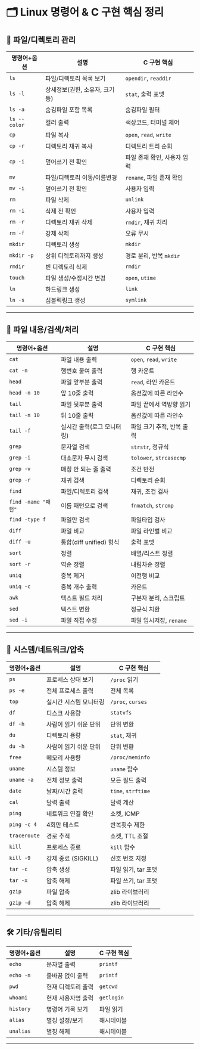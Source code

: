 # 🗂️ Linux 명령어 & C 구현 핵심 정리

## 📁 파일/디렉토리 관리

| 명령어+옵션 | 설명 | C 구현 핵심 |
|-------------|------|-------------|
| `ls` | 파일/디렉토리 목록 보기 | `opendir`, `readdir` |
| `ls -l` | 상세정보(권한, 소유자, 크기 등) | `stat`, 출력 포맷 |
| `ls -a` | 숨김파일 포함 목록 | 숨김파일 필터 |
| `ls --color` | 컬러 출력 | 색상코드, 터미널 제어 |
| `cp` | 파일 복사 | `open`, `read`, `write` |
| `cp -r` | 디렉토리 재귀 복사 | 디렉토리 트리 순회 |
| `cp -i` | 덮어쓰기 전 확인 | 파일 존재 확인, 사용자 입력 |
| `mv` | 파일/디렉토리 이동/이름변경 | `rename`, 파일 존재 확인 |
| `mv -i` | 덮어쓰기 전 확인 | 사용자 입력 |
| `rm` | 파일 삭제 | `unlink` |
| `rm -i` | 삭제 전 확인 | 사용자 입력 |
| `rm -r` | 디렉토리 재귀 삭제 | `rmdir`, 재귀 처리 |
| `rm -f` | 강제 삭제 | 오류 무시 |
| `mkdir` | 디렉토리 생성 | `mkdir` |
| `mkdir -p` | 상위 디렉토리까지 생성 | 경로 분리, 반복 `mkdir` |
| `rmdir` | 빈 디렉토리 삭제 | `rmdir` |
| `touch` | 파일 생성/수정시간 변경 | `open`, `utime` |
| `ln` | 하드링크 생성 | `link` |
| `ln -s` | 심볼릭링크 생성 | `symlink` |

---

## 📖 파일 내용/검색/처리

| 명령어+옵션 | 설명 | C 구현 핵심 |
|-------------|------|-------------|
| `cat` | 파일 내용 출력 | `open`, `read`, `write` |
| `cat -n` | 행번호 붙여 출력 | 행 카운트 |
| `head` | 파일 앞부분 출력 | `read`, 라인 카운트 |
| `head -n 10` | 앞 10줄 출력 | 옵션값에 따른 라인수 |
| `tail` | 파일 뒷부분 출력 | 파일 끝에서 역방향 읽기 |
| `tail -n 10` | 뒤 10줄 출력 | 옵션값에 따른 라인수 |
| `tail -f` | 실시간 출력(로그 모니터링) | 파일 크기 추적, 반복 출력 |
| `grep` | 문자열 검색 | `strstr`, 정규식 |
| `grep -i` | 대소문자 무시 검색 | `tolower`, `strcasecmp` |
| `grep -v` | 매칭 안 되는 줄 출력 | 조건 반전 |
| `grep -r` | 재귀 검색 | 디렉토리 순회 |
| `find` | 파일/디렉토리 검색 | 재귀, 조건 검사 |
| `find -name "패턴"` | 이름 패턴으로 검색 | `fnmatch`, `strcmp` |
| `find -type f` | 파일만 검색 | 파일타입 검사 |
| `diff` | 파일 비교 | 파일 라인별 비교 |
| `diff -u` | 통합(diff unified) 형식 | 출력 포맷 |
| `sort` | 정렬 | 배열/리스트 정렬 |
| `sort -r` | 역순 정렬 | 내림차순 정렬 |
| `uniq` | 중복 제거 | 이전행 비교 |
| `uniq -c` | 중복 개수 출력 | 카운트 |
| `awk` | 텍스트 필드 처리 | 구분자 분리, 스크립트 |
| `sed` | 텍스트 변환 | 정규식 치환 |
| `sed -i` | 파일 직접 수정 | 파일 임시저장, `rename` |

---

## 🧠 시스템/네트워크/압축

| 명령어+옵션 | 설명 | C 구현 핵심 |
|-------------|------|-------------|
| `ps` | 프로세스 상태 보기 | `/proc` 읽기 |
| `ps -e` | 전체 프로세스 출력 | 전체 목록 |
| `top` | 실시간 시스템 모니터링 | `/proc`, `curses` |
| `df` | 디스크 사용량 | `statvfs` |
| `df -h` | 사람이 읽기 쉬운 단위 | 단위 변환 |
| `du` | 디렉토리 용량 | `stat`, 재귀 |
| `du -h` | 사람이 읽기 쉬운 단위 | 단위 변환 |
| `free` | 메모리 사용량 | `/proc/meminfo` |
| `uname` | 시스템 정보 | `uname` 함수 |
| `uname -a` | 전체 정보 출력 | 모든 필드 출력 |
| `date` | 날짜/시간 출력 | `time`, `strftime` |
| `cal` | 달력 출력 | 달력 계산 |
| `ping` | 네트워크 연결 확인 | 소켓, ICMP |
| `ping -c 4` | 4회만 테스트 | 반복횟수 제한 |
| `traceroute` | 경로 추적 | 소켓, TTL 조절 |
| `kill` | 프로세스 종료 | `kill` 함수 |
| `kill -9` | 강제 종료 (SIGKILL) | 신호 번호 지정 |
| `tar -c` | 압축 생성 | 파일 읽기, tar 포맷 |
| `tar -x` | 압축 해제 | 파일 쓰기, tar 포맷 |
| `gzip` | 파일 압축 | zlib 라이브러리 |
| `gzip -d` | 압축 해제 | zlib 라이브러리 |

---

## 🛠 기타/유틸리티

| 명령어+옵션 | 설명 | C 구현 핵심 |
|-------------|------|-------------|
| `echo` | 문자열 출력 | `printf` |
| `echo -n` | 줄바꿈 없이 출력 | `printf` |
| `pwd` | 현재 디렉토리 출력 | `getcwd` |
| `whoami` | 현재 사용자명 출력 | `getlogin` |
| `history` | 명령어 기록 보기 | 파일 읽기 |
| `alias` | 별칭 설정/보기 | 해시테이블 |
| `unalias` | 별칭 해제 | 해시테이블 |

---
